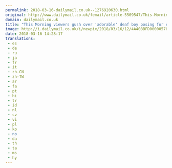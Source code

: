 ```yaml
---
permalink: 2018-03-16-dailymail.co.uk--1276920630.html
original: http://www.dailymail.co.uk/femail/article-5509547/This-Morning-viewers-gush-adorable-deaf-boy-posing-camera.html?ITO=1490&ns_mchannel=rss&ns_campaign=1490
domain: dailymail.co.uk
title: "This Morning viewers gush over 'adorable' deaf boy posing for cameras"
image: http://i.dailymail.co.uk/i/newpix/2018/03/16/12/4A408BFD00000578-0-image-a-40_1521205025596.jpg
date: 2018-03-16 14:28:17
translations: 
 - es
 - de
 - ru
 - ja
 - fr
 - it
 - zh-CN
 - zh-TW
 - ar
 - fa
 - pt
 - hi
 - tr
 - id
 - nl
 - sv
 - vi
 - pl
 - ko
 - no
 - da
 - th
 - ta
 - ms
 - hy
---
```


